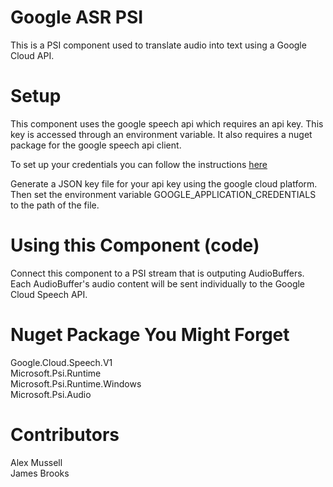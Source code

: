 ﻿# Google ASR PSI
This is a PSI component used to translate audio into text using a Google Cloud API.

# Setup
This component uses the google speech api which requires an api key. This key is accessed through an environment variable.
It also requires a nuget package for the google speech api client.

To set up your credentials you can follow the instructions [here](https://cloud.google.com/speech-to-text/docs/reference/libraries)

Generate a JSON key file for your api key using the google cloud platform. Then set the environment variable GOOGLE_APPLICATION_CREDENTIALS
to the path of the file.

# Using this Component (code)
Connect this component to a PSI stream that is outputing AudioBuffers. Each AudioBuffer's audio content will be sent
individually to the Google Cloud Speech API.

# Nuget Package You Might Forget
Google.Cloud.Speech.V1   
Microsoft.Psi.Runtime   
Microsoft.Psi.Runtime.Windows   
Microsoft.Psi.Audio   

# Contributors
Alex Mussell   
James Brooks   